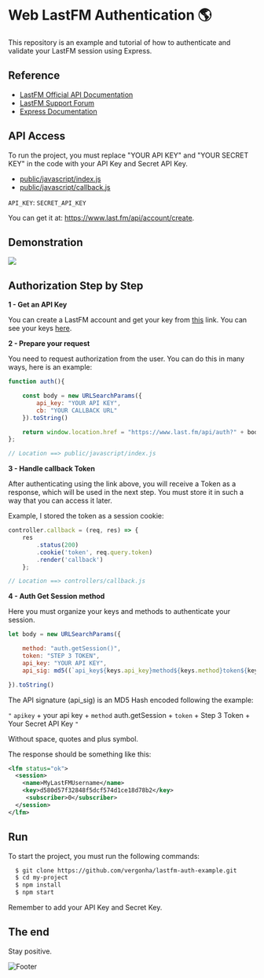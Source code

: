 
# Web LastFM Authentication 🌎

This repository is an example and tutorial of how to authenticate and validate your LastFM session using Express.



## Reference

 - [LastFM Official API Documentation](https://www.last.fm/api/)
 - [LastFM Support Forum](https://support.last.fm/)
 - [Express Documentation](https://expressjs.com/)




## API Access

To run the project, you must replace "YOUR API KEY" and "YOUR SECRET KEY" in the code with your API Key and Secret API Key.

- [public/javascript/index.js](https://github.com/vergonha/lastfm-auth-example/tree/main/public/javascript/index.js)
- [public/javascript/callback.js](https://github.com/vergonha/lastfm-auth-example/tree/main/public/javascript/callback.js)

`API_KEY`: `SECRET_API_KEY`  

You can get it at: https://www.last.fm/api/account/create.
## Demonstration


![](https://i.imgur.com/X8DhENT.gif)


## Authorization Step by Step

**1 - Get an API Key**

You can create a LastFM account and get your key from [this](https://www.last.fm/api/account/create) link. You can see your keys [here](https://www.last.fm/api/accounts/).

**2 - Prepare your request**

You need to request authorization from the user. You can do this in many ways, here is an example: 

```javascript
function auth(){

    const body = new URLSearchParams({
        api_key: "YOUR API KEY",
        cb: "YOUR CALLBACK URL"
    }).toString()

    return window.location.href = "https://www.last.fm/api/auth?" + body
}; 

// Location ==> public/javascript/index.js 
```


**3 - Handle callback Token**

After authenticating using the link above, you will receive a Token as a response, which will be used in the next step. You must store it in such a way that you can access it later.

Example, I stored the token as a session cookie: 

```javascript
controller.callback = (req, res) => {
    res
        .status(200)
        .cookie('token', req.query.token)
        .render('callback')
    };

// Location ==> controllers/callback.js
```

**4 - Auth Get Session method**

Here you must organize your keys and methods to authenticate your session.

```javascript
let body = new URLSearchParams({

    method: "auth.getSession()",
    token: "STEP 3 TOKEN",
    api_key: "YOUR API KEY",
    api_sig: md5((`api_key${keys.api_key}method${keys.method}token${keys.token}${keys.secret_key}`))

}).toString()
```

The API signature (api_sig) is an MD5 Hash encoded following the example:

`"` `apikey` + your api key + `method` auth.getSession + `token` + Step 3 Token + Your Secret API Key `"`

Without space, quotes and plus symbol.

The response should be something like this:
```xml
<lfm status="ok">
  <session>
    <name>MyLastFMUsername</name>
    <key>d580d57f32848f5dcf574d1ce18d78b2</key>
     <subscriber>0</subscriber>
  </session>
</lfm>
```
## Run

To start the project, you must run the following commands:

```bash
  $ git clone https://github.com/vergonha/lastfm-auth-example.git
  $ cd my-project
  $ npm install
  $ npm start
```


Remember to add your API Key and Secret Key.

## The end

Stay positive.  

![Footer](https://i.pinimg.com/originals/b8/33/67/b8336706bb860591ef8ee739ce0cd79b.gif)
